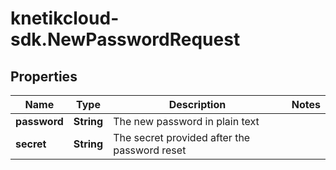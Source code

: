 # knetikcloud-sdk.NewPasswordRequest

## Properties
Name | Type | Description | Notes
------------ | ------------- | ------------- | -------------
**password** | **String** | The new password in plain text | 
**secret** | **String** | The secret provided after the password reset | 


